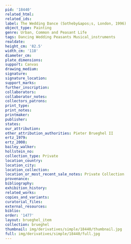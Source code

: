 ```yaml
---
pid: '18440'
related_html: 
related_ids: 
label: The Wedding Dance (Sotheby&apos;s, London, 1996)
object_type: Painting
genre: Urban, Common and Peasant Life
tags: Dancing Wedding Peasants Musical_instruments
realdate: 
height_cm: '82.5'
width_cm: '118'
diameter_cm: 
plate_dimensions: 
support: Canvas
drawing_medium: 
signature: 
signature_location: 
support_marks: 
further_inscription: 
collaborators: 
collaborator_notes: 
collectors_patrons: 
print_type: 
print_notes: 
printmaker: 
publisher: 
states: 
our_attribution: 
other_attribution_authorities: Pieter Brueghel II
ertz_1979: 
ertz_2008: 
bailey_walker: 
hollstein_no: 
collection_type: Private
location_country: 
location_city: 
location_collection: 
location_or_most_recent_sale_notes: Private Collection
provenance: 
bibliography: 
exhibition_history: 
related_works: 
copies_and_variants: 
curatorial_files: 
external_resources: 
biblio: 
order: '1477'
layout: brueghel_item
collection: brueghel
thumbnail: img/derivatives/simple/18440/thumbnail.jpg
full: img/derivatives/simple/18440/full.jpg
---
```


